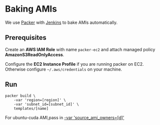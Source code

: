 # Baking AMIs

We use [Packer](https://www.packer.io/) with [Jenkins](https://wiki.jenkins-ci.org/display/JENKINS/Packer+Plugin) to bake AMIs automatically.

## Prerequisites

Create an **AWS IAM Role** with name `packer-ec2` and attach managed policy **AmazonS3ReadOnlyAccess**.

Configure the **EC2 Instance Profile** if you are running packer on EC2. Otherwise configure `~/.aws/credentials` on your machine.

## Run

```shell
packer build \
    -var 'region=[region]' \
    -var 'subnet_id=[subnet_id]' \
    templates/[name]
```
For ubuntu-cuda AMI,pass in <u>-var 'source_ami_owners=[d]'</u>
